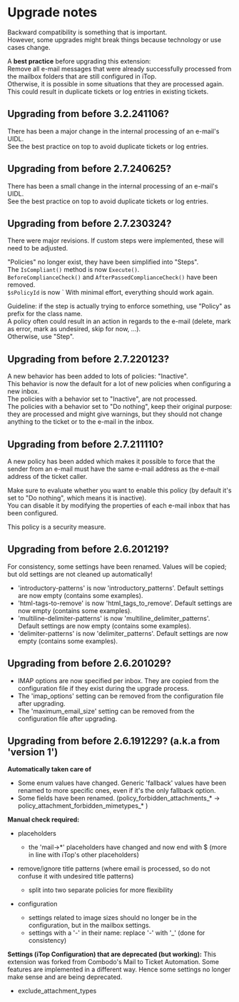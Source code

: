 # Upgrade notes

Backward compatibility is something that is important.  
However, some upgrades might break things because technology or use cases change.  

A **best practice** before upgrading this extension:  
Remove all e-mail messages that were already successfully processed from the mailbox folders that are still configured in iTop.  
Otherwise, it is possible in some situations that they are processed again.  
This could result in duplicate tickets or log entries in existing tickets.

## Upgrading from before 3.2.241106?

There has been a major change in the internal processing of an e-mail's UIDL.  
See the best practice on top to avoid duplicate tickets or log entries.


## Upgrading from before 2.7.240625?

There has been a small change in the internal processing of an e-mail's UIDL.  
See the best practice on top to avoid duplicate tickets or log entries.


## Upgrading from before 2.7.230324?

There were major revisions. If custom steps were implemented, these will need to be adjusted.

"Policies" no longer exist, they have been simplified into "Steps".  
The `IsCompliant()` method is now  `Execute()`.  
 `BeforeComplianceCheck()` and  `AfterPassedComplianceCheck()` have been removed.  
 `$sPolicyId` is now `
With minimal effort, everything should work again.

Guideline: if the step is actually trying to enforce something, use "Policy" as prefix for the class name.  
A policy often could result in an action in regards to the e-mail (delete, mark as error, mark as undesired, skip for now, ...).  
Otherwise, use "Step".


## Upgrading from before 2.7.220123?

A new behavior has been added to lots of policies: "Inactive".  
This behavior is now the default for a lot of new policies when configuring a new inbox.  
The policies with a behavior set to "Inactive", are not processed.  
The policies with a behavior set to "Do nothing", keep their original purpose: they are processed and might give warnings, 
but they should not change anything to the ticket or to the e-mail in the inbox.  


## Upgrading from before 2.7.211110?

A new policy has been added which makes it possible to force that the sender from an e-mail must have the same e-mail address 
as the e-mail address of the ticket caller.

Make sure to evaluate whether you want to enable this policy (by default it's set to "Do nothing", which means it is inactive).  
You can disable it by modifying the properties of each e-mail inbox that has been configured.

This policy is a security measure.


## Upgrading from before 2.6.201219?

For consistency, some settings have been renamed.
Values will be copied; but old settings are not cleaned up automatically!

* 'introductory-patterns' is now 'introductory_patterns'. Default settings are now empty (contains some examples).
* 'html-tags-to-remove' is now 'html_tags_to_remove'. Default settings are now empty (contains some examples).
* 'multiline-delimiter-patterns' is now 'multiline_delimiter_patterns'. Default settings are now empty (contains some examples).
* 'delimiter-patterns' is now 'delimiter_patterns'. Default settings are now empty (contains some examples).

## Upgrading from before 2.6.201029?

* IMAP options are now specified per inbox. They are copied from the configuration file if they exist during the upgrade process.
* The 'imap_options' setting can be removed from the configuration file after upgrading.
* The 'maximum_email_size' setting can be removed from the configuration file after upgrading.

## Upgrading from before 2.6.191229? (a.k.a from 'version 1')

**Automatically taken care of**
* Some enum values have changed. Generic 'fallback' values have been renamed to more specific ones, even if it's the only fallback option.
* Some fields have been renamed. (policy_forbidden_attachments_* -> policy_attachment_forbidden_mimetypes_* )

**Manual check required:**
* placeholders
  * the 'mail->*' placeholders have changed and now end with $ (more in line with iTop's other placeholders)
* remove/ignore title patterns (where email is processed, so do not confuse it with undesired title patterns)
  * split into two separate policies for more flexibility
  
* configuration
  * settings related to image sizes should no longer be in the configuration, but in the mailbox settings.
  * settings with a '-' in their name: replace '-' with '_' (done for consistency)

**Settings (iTop Configuration) that are deprecated (but working):**
This extension was forked from Combodo's Mail to Ticket Automation. 
Some features are implemented in a different way. 
Hence some settings no longer make sense and are being deprecated.

* exclude_attachment_types

